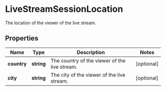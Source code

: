 
# LiveStreamSessionLocation

The location of the viewer of the live stream.
## Properties

Name | Type | Description | Notes
------------ | ------------- | ------------- | -------------
**country** | **string** | The country of the viewer of the live stream. |  [optional]
**city** | **string** | The city of the viewer of the live stream. |  [optional]



